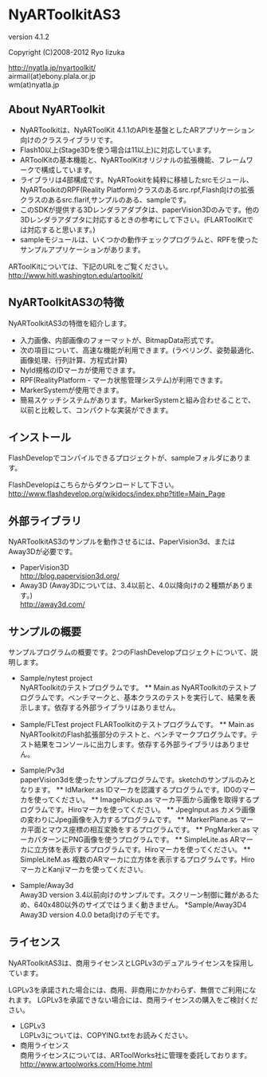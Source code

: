 # NyARToolkitAS3
version 4.1.2

Copyright (C)2008-2012 Ryo Iizuka

http://nyatla.jp/nyartoolkit/  
airmail(at)ebony.plala.or.jp  
wm(at)nyatla.jp


## About NyARToolkit
* NyARToolkitは、NyARToolKit 4.1.1のAPIを基盤としたARアプリケーション向けのクラスライブラリです。
* Flash10以上(Stage3Dを使う場合は11以上)に対応しています。
* ARToolKitの基本機能と、NyARToolKitオリジナルの拡張機能、フレームワークで構成しています。
* ライブラリは4部構成です。NyARTookitを純粋に移植したsrcモジュール、NyARToolkitのRPF(Reality Platform)クラスのあるsrc.rpf,Flash向けの拡張クラスのあるsrc.flarif,サンプルのある、sampleです。
* このSDKが提供する3Dレンダラアダプタは、paperVision3Dのみです。他の3Dレンダラアダプタに対応するときの参考にして下さい。(FLARToolKitでは対応すると思います。)
* sampleモジュールは、いくつかの動作チェックプログラムと、RPFを使ったサンプルアプリケーションがあります。


ARToolKitについては、下記のURLをご覧ください。  
http://www.hitl.washington.edu/artoolkit/

## NyARToolkitAS3の特徴

NyARToolkitAS3の特徴を紹介します。
* 入力画像、内部画像のフォーマットが、BitmapData形式です。
* 次の項目について、高速な機能が利用できます。(ラべリング、姿勢最適化、画像処理、行列計算、方程式計算)
* NyId規格のIDマーカが使用できます。
* RPF(RealityPlatform - マーカ状態管理システム)が利用できます。
* MarkerSystemが使用できます。
* 簡易スケッチシステムがあります。MarkerSystemと組み合わせることで、以前と比較して、コンパクトな実装ができます。


## インストール

FlashDevelopでコンパイルできるプロジェクトが、sampleフォルダにあります。

FlashDevelopはこちらからダウンロードして下さい。
http://www.flashdevelop.org/wikidocs/index.php?title=Main_Page


## 外部ライブラリ

NyARToolkitAS3のサンプルを動作させるには、PaperVision3d、またはAway3Dが必要です。

* PaperVision3D  
http://blog.papervision3d.org/
* Away3D (Away3Dについては、3.4以前と、4.0以降向けの２種類があります。)  
http://away3d.com/


## サンプルの概要

サンプルプログラムの概要です。2つのFlashDevelopプロジェクトについて、説明します。

* Sample/nytest project  
NyARToolkitのテストプログラムです。
** Main.as
NyARToolkitのテストプログラムです。ベンチマークと、基本クラスのテストを実行して、結果を表示します。依存する外部ライブラリはありません。

* Sample/FLTest project
 FLARToolkitのテストプログラムです。
** Main.as
NyARToolkitのFlash拡張部分のテストと、ベンチマークプログラムです。テスト結果をコンソールに出力します。依存する外部ライブラリはありません。

* Sample/Pv3d  
paperVision3dを使ったサンプルプログラムです。sketchのサンプルのみとなります。
** IdMarker.as
IDマーカを認識するプログラムです。ID0のマーカを使ってください。
** ImagePickup.as
マーカ平面から画像を取得するプログラムです。Hiroマーカを使ってください。
** JpegInput.as
カメラ画像の変わりにJpeg画像を入力するプログラムです。
** MarkerPlane.as
マーカ平面とマウス座標の相互変換をするプログラムです。
** PngMarker.as
マーカパターンにPNG画像を使うプログラムです。
** SimpleLite.as
ARマーカに立方体を表示するプログラムです。Hiroマーカを使ってください。
** SimpleLiteM.as
複数のARマーカに立方体を表示するプログラムです。HiroマーカとKanjiマーカを使ってください。

* Sample/Away3d  
Away3D version 3.4以前向けのサンプルです。スクリーン制御に難があるため、640x480以外のサイズではうまく動きません。
*Sample/Away3D4  
Away3D version 4.0.0 beta向けのデモです。
 

## ライセンス

NyARToolkitAS3は、商用ライセンスとLGPLv3のデュアルライセンスを採用しています。

LGPLv3を承諾された場合には、商用、非商用にかかわらず、無償でご利用になれます。 LGPLv3を承諾できない場合には、商用ライセンスの購入をご検討ください。

* LGPLv3  
LGPLv3については、COPYING.txtをお読みください。
* 商用ライセンス  
商用ライセンスについては、ARToolWorks社に管理を委託しております。http://www.artoolworks.com/Home.html

